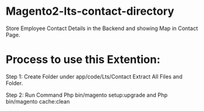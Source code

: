 # Magento2-lts-contact-directory

Store Employee Contact Details in the Backend and showing Map in Contact Page.

# Process to use this Extention:

Step 1: Create Folder under app/code/Lts/Contact Extract All Files and Folder.

Step 2: Run Command Php bin/magento setup:upgrade and Php bin/magento cache:clean
